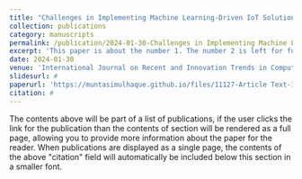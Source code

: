 ```yaml
---
title: "Challenges in Implementing Machine Learning-Driven IoT Solutions in Semiconductor Design and Wireless Communication System"
collection: publications
category: manuscripts
permalink: /publication/2024-01-30-Challenges in Implementing Machine Learning-Driven IoT Solutions in Semiconductor Design and Wireless Communication System
excerpt: 'This paper is about the number 1. The number 2 is left for future work.'
date: 2024-01-30
venue: 'International Journal on Recent and Innovation Trends in Computing and Communication'
slidesurl: #
paperurl: 'https://muntasimulhaque.github.io/files/11127-Article Text-14088-1-10-20240921.pdf'
citation: #
---
```


The contents above will be part of a list of publications, if the user clicks the link for the publication than the contents of section will be rendered as a full page, allowing you to provide more information about the paper for the reader. When publications are displayed as a single page, the contents of the above "citation" field will automatically be included below this section in a smaller font.